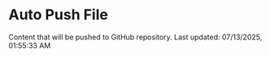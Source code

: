 # Auto Push File

Content that will be pushed to GitHub repository.
Last updated: 07/13/2025, 01:55:33 AM